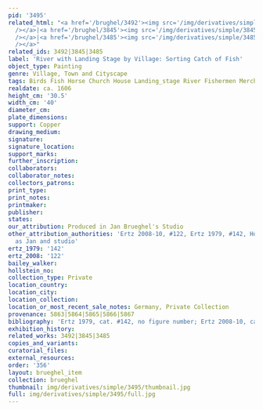 ```yaml
---
pid: '3495'
related_html: "<a href='/brughel/3492'><img src='/img/derivatives/simple/3492/thumbnail.jpg'
  /></a>|<a href='/brughel/3845'><img src='/img/derivatives/simple/3845/thumbnail.jpg'
  /></a>|<a href='/brughel/3485'><img src='/img/derivatives/simple/3485/thumbnail.jpg'
  /></a>"
related_ids: 3492|3845|3485
label: 'River with Landing Stage by Village: Sorting Catch of Fish'
object_type: Painting
genre: Village, Town and Cityscape
tags: Birds Fish Horse Church House Landing_stage River Fishermen Merchants Boat Wagon
realdate: ca. 1606
height_cm: '30.5'
width_cm: '40'
diameter_cm: 
plate_dimensions: 
support: Copper
drawing_medium: 
signature: 
signature_location: 
support_marks: 
further_inscription: 
collaborators: 
collaborator_notes: 
collectors_patrons: 
print_type: 
print_notes: 
printmaker: 
publisher: 
states: 
our_attribution: Produced in Jan Brueghel's Studio
other_attribution_authorities: 'Ertz 2008-10, #122, Ertz 1979, #142, Honig database
  as Jan and studio'
ertz_1979: '142'
ertz_2008: '122'
bailey_walker: 
hollstein_no: 
collection_type: Private
location_country: 
location_city: 
location_collection: 
location_or_most_recent_sale_notes: Germany, Private Collection
provenance: 5863|5864|5865|5866|5867
bibliography: 'Ertz 1979, cat. #142, no figure number; Ertz 2008-10, cat. #122'
exhibition_history: 
related_works: 3492|3845|3485
copies_and_variants: 
curatorial_files: 
external_resources: 
order: '356'
layout: brueghel_item
collection: brueghel
thumbnail: img/derivatives/simple/3495/thumbnail.jpg
full: img/derivatives/simple/3495/full.jpg
---
```

